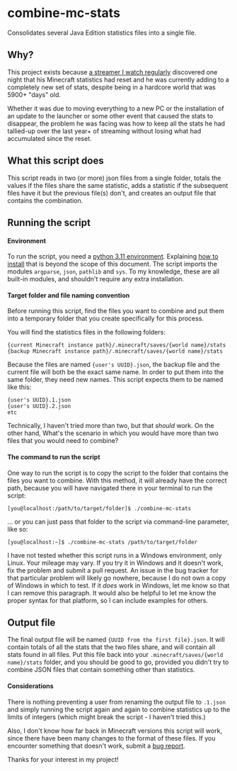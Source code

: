 # combine-mc-stats
Consolidates several Java Edition statistics files into a single file.

## Why?
This project exists because [a streamer I watch regularly](https://www.twitch.tv/carlcrafts) discovered one night that his Minecraft statistics had reset and he was currently adding to a completely new set of stats, despite being in a hardcore world that was 5900+ "days" old.

Whether it was due to moving everything to a new PC or the installation of an update to the launcher or some other event that caused the stats to disappear, the problem he was facing was how to keep all the stats he had tallied-up over the last year+ of streaming without losing what had accumulated since the reset.

## What this script does
This script reads in two (or more) json files from a single folder, totals the values if the files share the same statistic, adds a statistic if the subsequent files have it but the previous file(s) don't, and creates an output file that contains the combination.

## Running the script
#### Environment
To run the script, you need a [python 3.11 environment](https://www.python.org/downloads/release/python-3110/).  Explaining [how to install](https://duckduckgo.com/?q=how+to+install+python+3.11) that is beyond the scope of this document.  The script imports the modules `argparse`, `json`, `pathlib` and `sys`.  To my knowledge, these are all built-in modules, and shouldn't require any extra installation.

#### Target folder and file naming convention
Before running this script, find the files you want to combine and put them into a temporary folder that you create specifically for this process.

You will find the statistics files in the following folders:
```
{current Minecraft instance path}/.minecraft/saves/{world name}/stats
{backup Minecraft instance path}/.minecraft/saves/{world name}/stats
```

Because the files are named `{user's UUID}.json`, the backup file and the current file will both be the exact same name.  In order to put them into the same folder, they need new names.  This script expects them to be named like this:

```
{user's UUID}.1.json
{user's UUID}.2.json
etc
```

Technically, I haven't tried more than two, but that _should_ work.  On the other hand, What's the scenario in which you would have more than two files that you would need to combine?

#### The command to run the script
One way to run the script is to copy the script to the folder that contains the files you want to combine.  With this method, it will already have the correct path, because you will have navigated there in your terminal to run the script:

```
[you@localhost:/path/to/target/folder]$ ./combine-mc-stats 
```

... or you can just pass that folder to the script via command-line parameter, like so:

```
[you@localhost:~]$ ./combine-mc-stats /path/to/target/folder 
```

I have not tested whether this script runs in a Windows environment, only Linux.  Your mileage may vary.  If you try it in Windows and it doesn't work, fix the problem and submit a pull request.  An issue in the bug tracker for that particular problem will likely go nowhere, because I do not own a copy of Windows in which to test.  If it _does_ work in Windows, let me know so that I can remove this paragraph.  It would also be helpful to let me know the proper syntax for that platform, so I can include examples for others.

## Output file
The final output file will be named `{UUID from the first file}.json`.  It will contain totals of all the stats that the two files share, and will contain all stats found in all files.  Put this file back into your `.minecraft/saves/{world name}/stats` folder, and you should be good to go, provided you didn't try to combine JSON files that contain something other than statistics.

#### Considerations
There is nothing preventing a user from renaming the output file to `.1.json` and simply running the script again and again to combine statistics up to the limits of integers (which might break the script - I haven't tried this.)

Also, I don't know how far back in Minecraft versions this script will work, since there have been many changes to the format of these files.  If you encounter something that doesn't work, submit a [bug report](https://github.com/Kuoxsr/combine-mc-stats/issues).

Thanks for your interest in my project!
